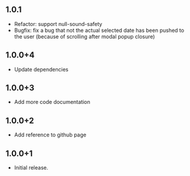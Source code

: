 ## 1.0.1
  * Refactor: support null-sound-safety
  * Bugfix: fix a bug that not the actual selected date has been pushed to the user (because of scrolling after modal popup closure)

## 1.0.0+4
  * Update dependencies

## 1.0.0+3
  * Add more code documentation
  
## 1.0.0+2
  * Add reference to github page

## 1.0.0+1
  * Initial release.
